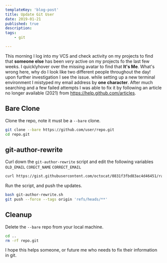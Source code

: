 ```yaml
---
templateKey: 'blog-post'
title: Update Git User
date: 2019-01-21
published: true
description:
tags:
    - git

---
```


This morning I log into my VCS and check activity on my projects to find that **someone else** has been _very_ active on my projects fo the last few weeks. I quicklyhover over the missing avatar to find that **It's Me**.  What's wrong here, why do I look like two different people throughout the day!  upon further investigation I see the issue.  while setting up a new terminal environment I mistyped my email address by **one character**.  After much searching and a few failed attempts I was able to fix it by following an article no longer available (2021) from https://help.github.com/articles.


## Bare Clone

Clone the repo, note it must be a `--bare` clone.

``` bash
git clone --bare https://github.com/user/repo.git
cd repo.git
```

## git-author-rewrite

Curl down the `git-author-rewrite` script and edit the following variables `OLD_EMAIL` `CORECT_NAME` `CORRECT_EMAIL`

``` bash
curl https://gist.githubusercontent.com/octocat/0831f3fbd83ac4d46451/raw/c197afe3e9ea2e4218f9fccbc0f36d2b8fd3c1e3/git-author-rewrite.sh > git-author-rewrite.sh
```

Run the script, and push the updates.


``` bash
bash git-author-rewrite.sh
git push --force --tags origin 'refs/heads/**'
```

## Cleanup

Delete the `--bare` repo from your local machine.
```bash
cd ..
rm -rf repo.git
```

I hope this helps someone, or future me who needs to fix their information in git.
